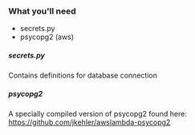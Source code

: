 ### What you'll need
- secrets.py
- psycopg2 (aws)


##### secrets.py

Contains definitions for database connection

##### psycopg2

A specially compiled version of psycopg2 found here:
https://github.com/jkehler/awslambda-psycopg2

